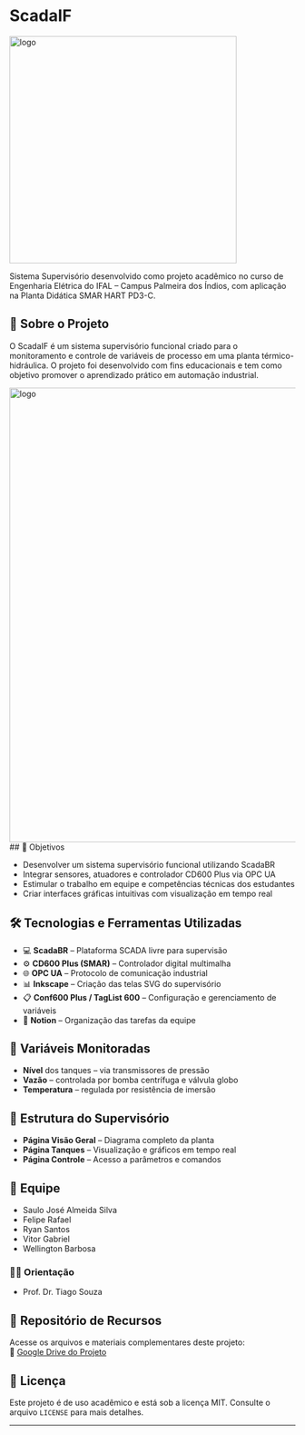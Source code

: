 # ScadaIF
<img src="https://github.com/user-attachments/assets/efa09f9a-3868-4a17-9615-894494d3f904" alt="logo" width="400"/>

Sistema Supervisório desenvolvido como projeto acadêmico no curso de Engenharia Elétrica do IFAL – Campus Palmeira dos Índios, com aplicação na Planta Didática SMAR HART PD3-C.

## 📌 Sobre o Projeto

O ScadaIF é um sistema supervisório funcional criado para o monitoramento e controle de variáveis de processo em uma planta térmico-hidráulica. O projeto foi desenvolvido com fins educacionais e tem como objetivo promover o aprendizado prático em automação industrial.

<img src="https://github.com/user-attachments/assets/a2d2d3e9-17ac-4b40-be2d-fee8e4c62133" alt="logo" width="800"/>
## 🎯 Objetivos

- Desenvolver um sistema supervisório funcional utilizando ScadaBR
- Integrar sensores, atuadores e controlador CD600 Plus via OPC UA
- Estimular o trabalho em equipe e competências técnicas dos estudantes
- Criar interfaces gráficas intuitivas com visualização em tempo real

## 🛠 Tecnologias e Ferramentas Utilizadas

- 💻 **ScadaBR** – Plataforma SCADA livre para supervisão
- ⚙️ **CD600 Plus (SMAR)** – Controlador digital multimalha
- 🌐 **OPC UA** – Protocolo de comunicação industrial
- 📊 **Inkscape** – Criação das telas SVG do supervisório
- 📋 **Conf600 Plus / TagList 600** – Configuração e gerenciamento de variáveis
- 🧠 **Notion** – Organização das tarefas da equipe

## 🧪 Variáveis Monitoradas

- **Nível** dos tanques – via transmissores de pressão
- **Vazão** – controlada por bomba centrífuga e válvula globo
- **Temperatura** – regulada por resistência de imersão

## 🧩 Estrutura do Supervisório

- **Página Visão Geral** – Diagrama completo da planta
- **Página Tanques** – Visualização e gráficos em tempo real
- **Página Controle** – Acesso a parâmetros e comandos

## 👥 Equipe

- Saulo José Almeida Silva  
- Felipe Rafael  
- Ryan Santos  
- Vitor Gabriel  
- Wellington Barbosa  

### 👨‍🏫 Orientação
- Prof. Dr. Tiago Souza  

## 📂 Repositório de Recursos

Acesse os arquivos e materiais complementares deste projeto:  
🔗 [Google Drive do Projeto](https://drive.google.com/drive/u/0/folders/15YMyIHWoA6mXo0NkPDXBgZLRlXG_NbX-)

## 📃 Licença

Este projeto é de uso acadêmico e está sob a licença MIT. Consulte o arquivo `LICENSE` para mais detalhes.

---
